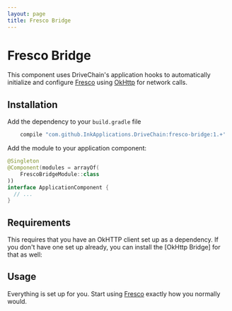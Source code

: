 ```yaml
---
layout: page
title: Fresco Bridge
---
```


Fresco Bridge
=============

This component uses DriveChain's application hooks to automatically
initialize and configure [Fresco] using [OkHttp] for network calls.

Installation
------------

Add the dependency to your `build.gradle` file

```gradle
    compile "com.github.InkApplications.DriveChain:fresco-bridge:1.+'
```
 
Add the module to your application component:

```kotlin
@Singleton
@Component(modules = arrayOf(
    FrescoBridgeModule::class
))
interface ApplicationComponent {
  // ...
}
```

Requirements
------------

This requires that you have an OkHTTP client set up as a dependency.
If you don't have one set up already, you can install the [OkHttp Bridge] 
for that as well:

[bridge]: /okhttp-bridge

Usage
-----

Everything is set up for you. Start using [Fresco] exactly how you
normally would.

[Fresco]: http://frescolib.org/
[OkHttp]: http://square.github.io/okhttp/
